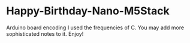 # Happy-Birthday-Nano-M5Stack
Arduino board encoding
I used the frequencies of C. You may add more sophisticated notes to it.
Enjoy!
